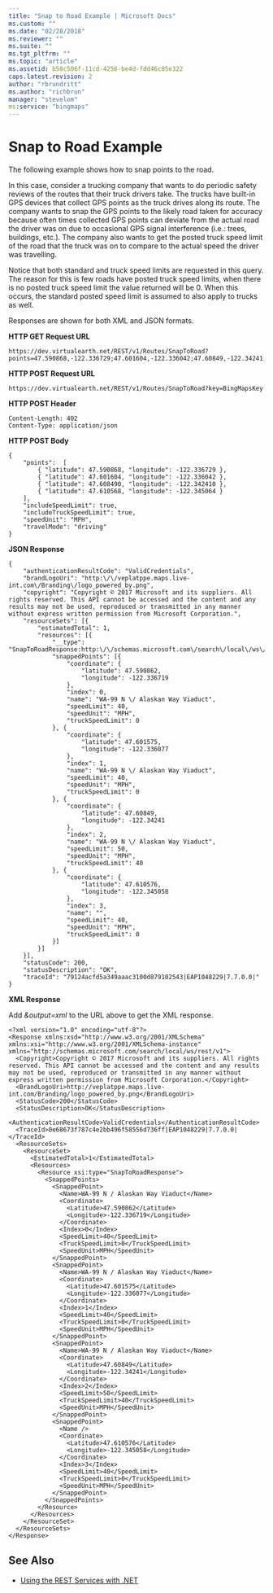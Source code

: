 ```yaml
---
title: "Snap to Road Example | Microsoft Docs"
ms.custom: ""
ms.date: "02/28/2018"
ms.reviewer: ""
ms.suite: ""
ms.tgt_pltfrm: ""
ms.topic: "article"
ms.assetid: b50c506f-11cd-4256-be4d-fdd46c05e322
caps.latest.revision: 2
author: "rbrundritt"
ms.author: "richbrun"
manager: "stevelom"
ms:service: "bingmaps"
---
```

# Snap to Road Example
The following example shows how to snap points to the road.

In this case, consider a trucking company that wants to do periodic safety reviews of the routes that their truck drivers take. The trucks have built-in GPS devices that collect GPS points as the truck drives along its route. The company wants to snap the GPS points to the likely road taken for accuracy because often times collected GPS points can deviate from the actual road the driver was on due to occasional GPS signal interference (i.e.: trees, buildings, etc.). The company also wants to get the posted truck speed limit of the road that the truck was on to compare to the actual speed the driver was travelling.

Notice that both standard and truck speed limits are requested in this query. The reason for this is few roads have posted truck speed limits, when there is no posted truck speed limit the value returned will be 0. When this occurs, the standard posted speed limit is assumed to also apply to trucks as well.

Responses are shown for both XML and JSON formats.

**HTTP GET Request URL**

```
https://dev.virtualearth.net/REST/v1/Routes/SnapToRoad?points=47.590868,-122.336729;47.601604,-122.336042;47.60849,-122.34241;47.610568,-122.345064&includeTruckSpeedLimit=true&IncludeSpeedLimit=true&speedUnit=MPH&travelMode=driving&key=BingMapsKey 
```

**HTTP POST Request URL**

```
https://dev.virtualearth.net/REST/v1/Routes/SnapToRoad?key=BingMapsKey
```

**HTTP POST Header**

```
Content-Length: 402
Content-Type: application/json
```

**HTTP POST Body**

```
{
    "points":  [
        { "latitude": 47.590868, "longitude": -122.336729 },
        { "latitude": 47.601604, "longitude": -122.336042 },
        { "latitude": 47.608490, "longitude": -122.342410 },
        { "latitude": 47.610568, "longitude": -122.345064 }    
    ],
    "includeSpeedLimit": true,
    "includeTruckSpeedLimit": true,
    "speedUnit": "MPH",
    "travelMode": "driving"
}
```

**JSON Response**

```
{
    "authenticationResultCode": "ValidCredentials",
    "brandLogoUri": "http:\/\/veplatppe.maps.live-int.com\/Branding\/logo_powered_by.png",
    "copyright": "Copyright © 2017 Microsoft and its suppliers. All rights reserved. This API cannot be accessed and the content and any results may not be used, reproduced or transmitted in any manner without express written permission from Microsoft Corporation.",
    "resourceSets": [{
        "estimatedTotal": 1,
        "resources": [{
            "__type": "SnapToRoadResponse:http:\/\/schemas.microsoft.com\/search\/local\/ws\/rest\/v1",
            "snappedPoints": [{
                "coordinate": {
                    "latitude": 47.590862,
                    "longitude": -122.336719
                },
                "index": 0,
                "name": "WA-99 N \/ Alaskan Way Viaduct",
                "speedLimit": 40,
                "speedUnit": "MPH",
                "truckSpeedLimit": 0
            }, {
                "coordinate": {
                    "latitude": 47.601575,
                    "longitude": -122.336077
                },
                "index": 1,
                "name": "WA-99 N \/ Alaskan Way Viaduct",
                "speedLimit": 40,
                "speedUnit": "MPH",
                "truckSpeedLimit": 0
            }, {
                "coordinate": {
                    "latitude": 47.60849,
                    "longitude": -122.34241
                },
                "index": 2,
                "name": "WA-99 N \/ Alaskan Way Viaduct",
                "speedLimit": 50,
                "speedUnit": "MPH",
                "truckSpeedLimit": 40
            }, {
                "coordinate": {
                    "latitude": 47.610576,
                    "longitude": -122.345058
                },
                "index": 3,
                "name": "",
                "speedLimit": 40,
                "speedUnit": "MPH",
                "truckSpeedLimit": 0
            }]
        }]
    }],
    "statusCode": 200,
    "statusDescription": "OK",
    "traceId": "79124acfd5a349aaac3100d079102543|EAP1048229|7.7.0.0|"
}
```

**XML Response**

Add *&output=xml* to the URL above to get the XML response.

```
<?xml version="1.0" encoding="utf-8"?>
<Response xmlns:xsd="http://www.w3.org/2001/XMLSchema" xmlns:xsi="http://www.w3.org/2001/XMLSchema-instance" xmlns="http://schemas.microsoft.com/search/local/ws/rest/v1">
  <Copyright>Copyright © 2017 Microsoft and its suppliers. All rights reserved. This API cannot be accessed and the content and any results may not be used, reproduced or transmitted in any manner without express written permission from Microsoft Corporation.</Copyright>
  <BrandLogoUri>http://veplatppe.maps.live-int.com/Branding/logo_powered_by.png</BrandLogoUri>
  <StatusCode>200</StatusCode>
  <StatusDescription>OK</StatusDescription>
  <AuthenticationResultCode>ValidCredentials</AuthenticationResultCode>
  <TraceId>0e68673f787c4e2bb496f58556d736ff|EAP1048229|7.7.0.0|</TraceId>
  <ResourceSets>
    <ResourceSet>
      <EstimatedTotal>1</EstimatedTotal>
      <Resources>
        <Resource xsi:type="SnapToRoadResponse">
          <SnappedPoints>
            <SnappedPoint>
              <Name>WA-99 N / Alaskan Way Viaduct</Name>
              <Coordinate>
                <Latitude>47.590862</Latitude>
                <Longitude>-122.336719</Longitude>
              </Coordinate>
              <Index>0</Index>
              <SpeedLimit>40</SpeedLimit>
              <TruckSpeedLimit>0</TruckSpeedLimit>
              <SpeedUnit>MPH</SpeedUnit>
            </SnappedPoint>
            <SnappedPoint>
              <Name>WA-99 N / Alaskan Way Viaduct</Name>
              <Coordinate>
                <Latitude>47.601575</Latitude>
                <Longitude>-122.336077</Longitude>
              </Coordinate>
              <Index>1</Index>
              <SpeedLimit>40</SpeedLimit>
              <TruckSpeedLimit>0</TruckSpeedLimit>
              <SpeedUnit>MPH</SpeedUnit>
            </SnappedPoint>
            <SnappedPoint>
              <Name>WA-99 N / Alaskan Way Viaduct</Name>
              <Coordinate>
                <Latitude>47.60849</Latitude>
                <Longitude>-122.34241</Longitude>
              </Coordinate>
              <Index>2</Index>
              <SpeedLimit>50</SpeedLimit>
              <TruckSpeedLimit>40</TruckSpeedLimit>
              <SpeedUnit>MPH</SpeedUnit>
            </SnappedPoint>
            <SnappedPoint>
              <Name />
              <Coordinate>
                <Latitude>47.610576</Latitude>
                <Longitude>-122.345058</Longitude>
              </Coordinate>
              <Index>3</Index>
              <SpeedLimit>40</SpeedLimit>
              <TruckSpeedLimit>0</TruckSpeedLimit>
              <SpeedUnit>MPH</SpeedUnit>
            </SnappedPoint>
          </SnappedPoints>
        </Resource>
      </Resources>
    </ResourceSet>
  </ResourceSets>
</Response>
```

## See Also

* [Using the REST Services with .NET](../rest-services/using-the-rest-services-with-net.md)
